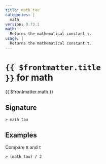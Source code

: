 ```yaml
---
title: math tau
categories: |
  math
version: 0.73.1
math: |
  Returns the mathematical constant τ.
usage: |
  Returns the mathematical constant τ.
---
```


# <code>{{ $frontmatter.title }}</code> for math

<div class='command-title'>{{ $frontmatter.math }}</div>

## Signature

```> math tau ```

## Examples

Compare π and τ
```shell
> (math tau) / 2
```
